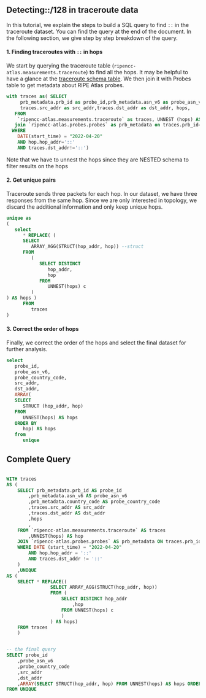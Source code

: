 ## Detecting::/128 in traceroute data 

In this tutorial, we explain the steps to build a SQL query to find  `::` in the traceroute dataset. You can find the query at the end of the document. In the following section, we give step by step breakdown of the query. 

#### 1. Finding traceroutes with `::` in hops
We start by querying the traceroute table (`ripencc-atlas.measurements.traceroute`) to find all the hops. It may be helpful to have a glance at the [traceroute schema table](https://github.com/RIPE-NCC/ripe-atlas-bigquery/blob/fea4b68f251bd4f72e482cfc3803aaa98de4abab/docs/measurements_traceroute.md). We then join it with Probes table to get metadata about RIPE Atlas probes. 

```sql
with traces as( SELECT
     prb_metadata.prb_id as probe_id,prb_metadata.asn_v6 as probe_asn_v6, prb_metadata.country_code as probe_country_code,
     traces.src_addr as src_addr,traces.dst_addr as dst_addr, hops,
   FROM
    `ripencc-atlas.measurements.traceroute` as traces, UNNEST (hops) AS hop 
   join `ripencc-atlas.probes.probes` as prb_metadata on traces.prb_id= prb_metadata.prb_id
  WHERE
    DATE(start_time) = "2022-04-20"
    AND hop.hop_addr='::'
    AND traces.dst_addr!='::')
```
Note that we have to unnest the hops since they are NESTED schema to filter results on the hops



#### 2. Get unique pairs
Traceroute sends three packets for each hop. In our dataset, we have three responses from the same hop. Since we are only interested in topology, we discard the additional information and only keep unique hops. 

```sql
unique as 
(
   select
      * REPLACE( (
      SELECT
         ARRAY_AGG(STRUCT(hop_addr, hop)) --struct
      FROM
         (
            SELECT DISTINCT
               hop_addr,
               hop 
            FROM
               UNNEST(hops) c 
         )
) AS hops ) 
      FROM
         traces
)
```
#### 3. Correct the order of hops
Finally, we correct the order of the hops and select the final dataset for further analysis. 
```sql
select
   probe_id,
   probe_asn_v6,
   probe_country_code,
   src_addr,
   dst_addr,
   ARRAY(
   SELECT
      STRUCT (hop_addr, hop) 
   FROM
      UNNEST(hops) AS hops 
   ORDER BY
      hop) AS hops 
   from
      unique
```



## Complete Query




```sql

WITH traces
AS (
	SELECT prb_metadata.prb_id AS probe_id
		,prb_metadata.asn_v6 AS probe_asn_v6
		,prb_metadata.country_code AS probe_country_code
		,traces.src_addr AS src_addr
		,traces.dst_addr AS dst_addr
		,hops
		,
	FROM `ripencc-atlas.measurements.traceroute` AS traces
		,UNNEST(hops) AS hop
	JOIN `ripencc-atlas.probes.probes` AS prb_metadata ON traces.prb_id = prb_metadata.prb_id
	WHERE DATE (start_time) = "2022-04-20"
		AND hop.hop_addr = '::'
		AND traces.dst_addr != '::'
	)
	,UNIQUE
AS (
	SELECT * REPLACE((
				SELECT ARRAY_AGG(STRUCT(hop_addr, hop))
				FROM (
					SELECT DISTINCT hop_addr
						,hop
					FROM UNNEST(hops) c
					)
				) AS hops)
	FROM traces
	)


-- the final query
SELECT probe_id
	,probe_asn_v6
	,probe_country_code
	,src_addr
	,dst_addr
	,ARRAY(SELECT STRUCT(hop_addr, hop) FROM UNNEST(hops) AS hops ORDER BY hop) AS hops
FROM UNIQUE
```
